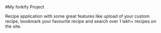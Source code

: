 #My forkify Project

Recipe application with some great features like upload of your custom recipe, bookmark your favourite recipe and search over 1 lakh+ recipes on the site.
